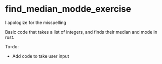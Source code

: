 # find_median_modde_exercise
I apologize for the misspelling

Basic code that takes a list of integers, and finds their median and mode in rust.

To-do:
- Add code to take user input
